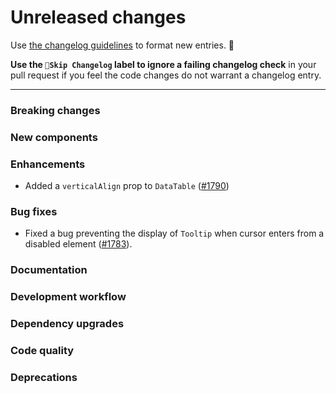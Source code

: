 # Unreleased changes

Use [the changelog guidelines](https://git.io/polaris-changelog-guidelines) to format new entries. 💜

**Use the `🤖Skip Changelog` label to ignore a failing changelog check** in your pull request if you feel the code changes do not warrant a changelog entry.

---

### Breaking changes

### New components

### Enhancements

- Added a `verticalAlign` prop to `DataTable` ([#1790](https://github.com/Shopify/polaris-react/pull/1790))

### Bug fixes

- Fixed a bug preventing the display of `Tooltip` when cursor enters from a disabled element ([#1783](https://github.com/Shopify/polaris-react/pull/1783)).

### Documentation

### Development workflow

### Dependency upgrades

### Code quality

### Deprecations
